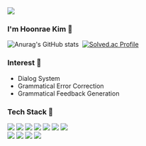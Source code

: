 <img src="https://capsule-render.vercel.app/api?type=waving&height=200&color=gradient&text=Hi%20there!&fontAlign=19&fontSize=50&fontAlignY=40&descAlign=20&descAlignY=59&desc=Hoonrae%20Kim's%20Github&descSize=18&textBg=false&animation=twinkling" />


### I'm Hoonrae Kim 👋

![Anurag's GitHub stats](https://github-readme-stats.vercel.app/api?username=Hoon412&show_icons=true&theme=onedark)&nbsp;
[![Solved.ac Profile](http://mazassumnida.wtf/api/generate_badge?boj=sam7073)](https://solved.ac/sam7073)

### Interest 🌱

- Dialog System  
- Grammatical Error Correction
- Grammatical Feedback Generation


### Tech Stack 🌱

<div  align=left>
<img src="https://img.shields.io/badge/Python-3766AB?style=flat-square&logo=Python&logoColor=white"/></a>
<img src="https://img.shields.io/badge/PyTorch%20-%23EE4C2C.svg?&style=flat-square&logo=PyTorch&logoColor=white" />
<img src="https://img.shields.io/badge/TensorFlow-FF6F00?style=flat-square&logo=TensorFlow&logoColor=white"/></a>
<img src="https://img.shields.io/badge/Java-007396?style=flat-square&logo=Java&logoColor=white"/></a>
<img src="https://img.shields.io/badge/C++-00599C?style=flat-square&logo=C++&logoColor=white"/></a>
<img src="https://img.shields.io/badge/C-276DC3?style=flat-square&logo=C&logoColor=white"/></a>
<img src="https://img.shields.io/badge/R-276DC3?style=flat-square&logo=R&logoColor=white"/></a>
</div>

<div  align=left>
<img src="https://img.shields.io/badge/Javascript-F7DF1E?style=flat-square&logo=Javascript&logoColor=white"/></a>
<img src="https://img.shields.io/badge/HTML5-E34F26?style=flat-square&logo=HTML5&logoColor=white"/></a>
<img src="https://img.shields.io/badge/Flask-000000?style=flat-square&logo=flask&logoColor=white"/>
<img src="https://img.shields.io/badge/MySQL-4479A1?style=flat-square&logo=MySQL&logoColor=white"/></a>
</div>

<br>
